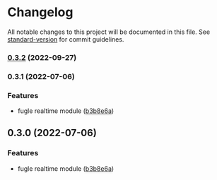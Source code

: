 # Changelog

All notable changes to this project will be documented in this file. See [standard-version](https://github.com/conventional-changelog/standard-version) for commit guidelines.

### [0.3.2](https://github.com/fugle-dev/fugle-realtime-nest/compare/v0.3.1...v0.3.2) (2022-09-27)

### 0.3.1 (2022-07-06)


### Features

* fugle realtime module ([b3b8e6a](https://github.com/fugle-dev/fugle-realtime-nest/commit/b3b8e6a6cfa5e03df0bd28cf1802211d6d4f1c7d))

## 0.3.0 (2022-07-06)


### Features

* fugle realtime module ([b3b8e6a](https://github.com/fugle-dev/fugle-realtime-nest/commit/b3b8e6a6cfa5e03df0bd28cf1802211d6d4f1c7d))

